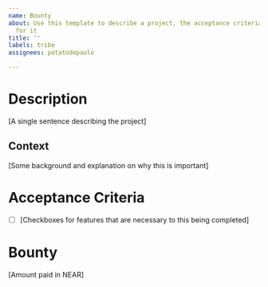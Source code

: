 ```yaml
---
name: Bounty
about: Use this template to describe a project, the acceptance criteria and a bounty
  for it
title: ''
labels: tribe
assignees: potatodepaulo

---
```


# Description
[A single sentence describing the project]

## Context
[Some background and explanation on why this is important]

# Acceptance Criteria
* [ ] [Checkboxes for features that are necessary to this being completed]

# Bounty
[Amount paid in NEAR]
